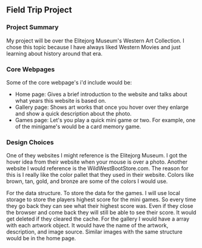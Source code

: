 ## Field Trip Project

### Project Summary

My project will be over the Elitejorg Museum's Western Art Collection. I chose this topic because I have always liked Western Movies and just learning about history around that era.

### Core Webpages

Some of the core webpage's i'd include would be:

- Home page: Gives a brief introduction to the website and talks about what years this website is based on.
- Gallery page: Shows art works that once you hover over they enlarge and show a quick description about the photo.
- Games page: Let's you play a quick mini game or two. For example, one of the minigame's would be a card memory game.


### Design Choices

One of they websites I might reference is the Elitejorg Museum. I got the hover idea from their website when your mouse is over a photo.
Another website I would reference is the WildWestBootStore.com. The reason for this is I really like the color pallet that they used in their website. Colors like brown, tan, gold, and bronze are some of the colors I would use.

For the data structure. To store the data for the games. I will use local storage to store the players highest score for the mini games. So every time they go back they can see what their highest score was. Even if they close the browser and come back they will still be able to see their score. It would get deleted if they cleared the cache. For the gallery I would have a array with each artwork object. It would have the name of the artwork, description, and image source. Similar images with the same structure would be in the home page.
